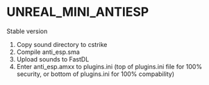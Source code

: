 # UNREAL_MINI_ANTIESP

Stable version 

1. Copy sound directory to cstrike 
2. Compile anti_esp.sma
3. Upload sounds to FastDL
4. Enter anti_esp.amxx to plugins.ini 
(top of plugins.ini file for 100% security, or bottom of plugins.ini for 100% compability)
